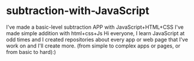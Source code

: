 # subtraction-with-JavaScript
I've made a basic-level subtraction APP with JavaScript+HTML+CSS
I've made simple addition with html+css+Js Hi everyone, I learn JavaScript at odd times and I created repositories about every app or web page that I've work on and I'll create more. (from simple to complex apps or pages, or from basic to hard):)

